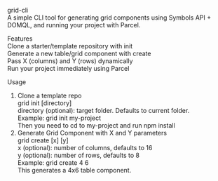 grid-cli <br>
A simple CLI tool for generating grid components using Symbols API + DOMQL, and running your project with Parcel.

Features <br>
Clone a starter/template repository with init <br>
Generate a new table/grid component with create <br>
Pass X (columns) and Y (rows) dynamically <br>
Run your project immediately using Parcel <br>

Usage <br>
1. Clone a template repo <br>
   grid init [directory] <br>
   directory (optional): target folder. Defaults to current folder. <br>
   Example: grid init my-project <br>
   Then you need to cd to my-project and run npm install
2. Generate Grid Component with X and Y parameters <br>
   grid create [x] [y] <br>
   x (optional): number of columns, defaults to 16 <br>
   y (optional): number of rows, defaults to 8 <br>
   Example: grid create 4 6 <br>
   This generates a 4x6 table component.
